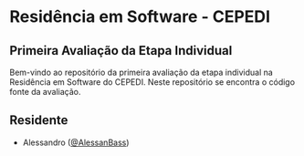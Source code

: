 # Residência em Software - CEPEDI

## Primeira Avaliação da Etapa Individual
Bem-vindo ao repositório da primeira avaliação da etapa individual na Residência em Software do CEPEDI. Neste
repositório se encontra o código fonte da avaliação.

## Residente
- Alessandro ([@AlessanBass](https://github.com/AlessanBass))